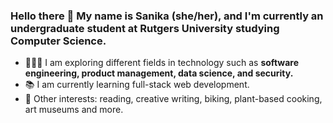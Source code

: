 ### Hello there 👋 My name is Sanika (she/her), and I'm currently an undergraduate student at Rutgers University studying Computer Science.

- 👩🏽‍💻 I am exploring different fields in technology such as **software engineering, product management, data science, and security.**
- 📚 I am currently learning full-stack web development.
- 💭  Other interests: reading, creative writing, biking, plant-based cooking, art museums and more.

